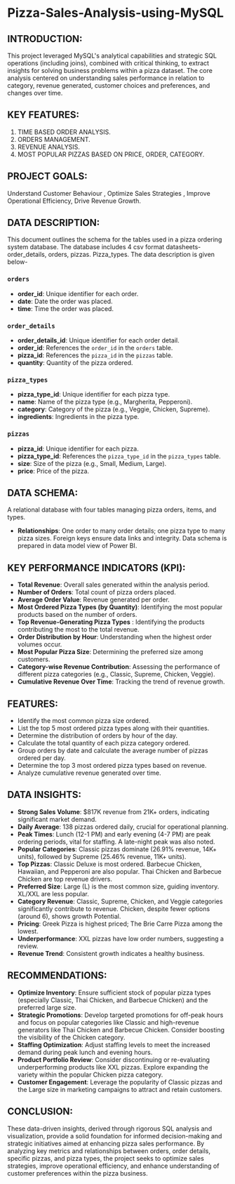 # Pizza-Sales-Analysis-using-MySQL
## INTRODUCTION:

This project leveraged MySQL's analytical capabilities and strategic SQL operations (including joins), combined with critical thinking, to extract insights for solving business problems within a pizza dataset. The core analysis centered on understanding sales performance in relation to category, revenue generated, customer choices and preferences, and changes over time.

## KEY FEATURES:
1. TIME BASED ORDER ANALYSIS.
2. ORDERS MANAGEMENT.
3. REVENUE ANALYSIS.
4. MOST POPULAR PIZZAS BASED ON PRICE, ORDER, CATEGORY.

## PROJECT GOALS:

Understand Customer Behaviour ,
Optimize Sales Strategies ,
Improve Operational Efficiency,
Drive Revenue Growth.

## DATA DESCRIPTION:
This document outlines the schema for the tables used in a pizza ordering system database.  The database includes 4 csv format datasheets- order_details, orders, pizzas. Pizza_types. The data description is given below-

### `orders`
- **order_id**: Unique identifier for each order.
- **date**: Date the order was placed.
- **time**: Time the order was placed.

### `order_details`
- **order_details_id**: Unique identifier for each order detail.
- **order_id**: References the `order_id` in the `orders` table.
- **pizza_id**: References the `pizza_id` in the `pizzas` table.
- **quantity**: Quantity of the pizza ordered.

### `pizza_types`
- **pizza_type_id**: Unique identifier for each pizza type.
- **name**: Name of the pizza type (e.g., Margherita, Pepperoni).
- **category**: Category of the pizza (e.g., Veggie, Chicken, Supreme).
- **ingredients**: Ingredients in the pizza type.

### `pizzas`
- **pizza_id**: Unique identifier for each pizza.
- **pizza_type_id**: References the `pizza_type_id` in the `pizza_types` table.
- **size**: Size of the pizza (e.g., Small, Medium, Large).
- **price**: Price of the pizza.

## DATA SCHEMA:
A relational database with four tables managing pizza orders, items, and types.
- **Relationships**: One order to many order details; one pizza type to many pizza sizes. Foreign keys ensure data links and integrity. Data schema is prepared in data model view of Power BI.

## KEY PERFORMANCE INDICATORS (KPI):
- **Total Revenue**: Overall sales generated within the analysis period.
- **Number of Orders**: Total count of pizza orders placed.
- **Average Order Value**: Revenue generated per order.
- **Most Ordered Pizza Types (by Quantity)**: Identifying the most popular products based on the number of orders.
- **Top Revenue-Generating Pizza Types** : Identifying the products contributing the most to the total revenue.
- **Order Distribution by Hour**: Understanding when the highest order volumes occur.
- **Most Popular Pizza Size**: Determining the preferred size among customers.
- **Category-wise Revenue Contribution**: Assessing the performance of different pizza categories (e.g., Classic, Supreme, Chicken, Veggie).
- **Cumulative Revenue Over Time**: Tracking the trend of revenue growth.

## FEATURES:
- Identify the most common pizza size ordered.
- List the top 5 most ordered pizza types along with their quantities.
- Determine the distribution of orders by hour of the day.
- Calculate the total quantity of each pizza category ordered.
- Group orders by date and calculate the average number of pizzas ordered per day.
- Determine the top 3 most ordered pizza types based on revenue.
- Analyze cumulative revenue generated over time.

## DATA INSIGHTS:
-  **Strong Sales Volume**:  $817K revenue from 21K+ orders, indicating significant       market demand. 
-  **Daily Average**:  138 pizzas ordered daily, crucial for operational planning. 
-  **Peak Times**: Lunch (12-1 PM) and early evening (4-7 PM) are peak ordering     periods, vital for staffing. A late-night peak was also noted. 
-  **Popular Categories**: Classic pizzas dominate (26.91% revenue, 14K+ units), followed by Supreme (25.46% revenue, 11K+ units). 
-  **Top Pizzas**: Classic Deluxe is most ordered. Barbecue Chicken, Hawaiian, and Pepperoni are also popular. Thai Chicken and Barbecue Chicken are top revenue 
   drivers. 
- **Preferred Size**: Large (L) is the most common size, guiding inventory. XL/XXL are less popular. 
-  **Category Revenue**: Classic, Supreme, Chicken, and Veggie categories significantly contribute to revenue. Chicken, despite fewer options (around 6), shows 
   growth Potential.
-   **Pricing**: Greek Pizza is highest priced; The Brie Carre Pizza among the lowest. 
-  **Underperformance**: XXL pizzas have low order numbers, suggesting a review. 
-  **Revenue Trend**: Consistent growth indicates a healthy business.

 ## RECOMMENDATIONS:
- **Optimize Inventory**: Ensure sufficient stock of popular pizza types (especially Classic, Thai Chicken, and Barbecue Chicken) and the preferred large size.
- **Strategic Promotions**: Develop targeted promotions for off-peak hours and focus on popular categories like Classic and high-revenue generators like Thai 
   Chicken and Barbecue Chicken. Consider boosting the visibility of the Chicken category.
- **Staffing Optimization**: Adjust staffing levels to meet the increased demand during peak lunch and evening hours.
- **Product Portfolio Review**: Consider discontinuing or re-evaluating underperforming products like XXL pizzas. Explore expanding the variety within the popular 
  Chicken pizza category.
- **Customer Engagement**: Leverage the popularity of Classic pizzas and the Large size in marketing campaigns to attract and retain customers.

 ## CONCLUSION:
  These data-driven insights, derived through rigorous SQL analysis and visualization, provide a solid foundation for informed decision-making and strategic initiatives aimed at enhancing pizza sales performance. By analyzing key metrics and relationships between orders, order details, specific pizzas, and pizza types, the project seeks to optimize sales strategies, improve operational efficiency, and enhance understanding of customer preferences within the pizza business.





